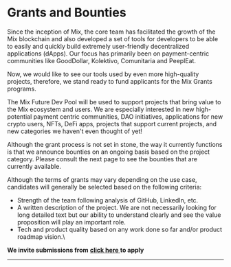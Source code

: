 # Grants and Bounties

Since the inception of Mix, the core team has facilitated the growth of the Mix blockchain and also developed a set of tools for developers to be able to easily and quickly build extremely user-friendly decentralized applications (dApps). Our focus has primarily been on payment-centric communities like GoodDollar, Kolektivo, Comunitaria and PeeplEat.

Now, we would like to see our tools used by even more high-quality projects, therefore, we stand ready to fund applicants for the Mix Grants programs.

​The Mix Future Dev Pool will be used to support projects that bring value to the Mix ecosystem and users. We are especially interested in new high-potential payment centric communities, DAO initiatives, applications for new crypto users, NFTs, DeFi apps, projects that support current projects, and new categories we haven't even thought of yet!

Although the grant process is not set in stone, the way it currently functions is that we announce bounties on an ongoing basis based on the project category. Please consult the next page to see the bounties that are currently available.

Although the terms of grants may vary depending on the use case, candidates will generally be selected based on the following criteria:

* Strength of the team following analysis of GitHub, LinkedIn, etc.&#x20;
* A written description of the project. We are not necessarily looking for long detailed text but our ability to understand clearly and see the value proposition will play an important role.
* Tech and product quality based on any work done so far and/or product roadmap vision.\


**We invite submissions from** [**click here** ](https://hbfigtycii9.typeform.com/to/OfCHzmOY?utm\_source=xxxxx\&utm\_medium=xxxxx\&utm\_campaign=xxxxx\&utm\_term=xxxxx\&utm\_content=xxxxx)**to apply**

****

